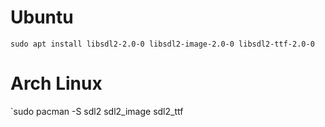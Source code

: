 # Ubuntu

`sudo apt install libsdl2-2.0-0 libsdl2-image-2.0-0 libsdl2-ttf-2.0-0`

# Arch Linux

`sudo pacman -S sdl2 sdl2_image sdl2_ttf
